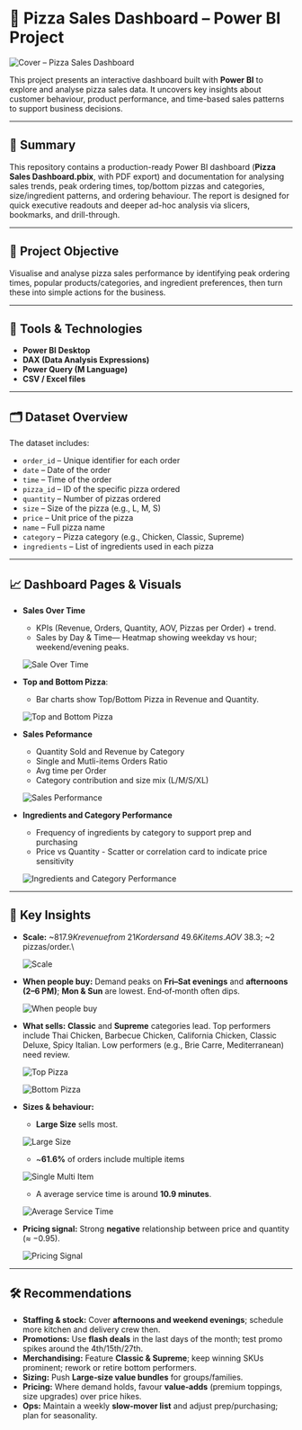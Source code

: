 # 🍕 Pizza Sales Dashboard – Power BI Project
![Cover – Pizza Sales Dashboard](assets/cover.png)

This project presents an interactive dashboard built with **Power BI** to explore and analyse pizza sales data. It uncovers key insights about customer behaviour, product performance, and time-based sales patterns to support business decisions.

---

## 📌 Summary
This repository contains a production-ready Power BI dashboard (**Pizza Sales Dashboard.pbix**, with PDF export) and documentation for analysing sales trends, peak ordering times, top/bottom pizzas and categories, size/ingredient patterns, and ordering behaviour. The report is designed for quick executive readouts and deeper ad-hoc analysis via slicers, bookmarks, and drill-through.

---

## 🎯 Project Objective

Visualise and analyse pizza sales performance by identifying peak ordering times, popular products/categories, and ingredient preferences, then turn these into simple actions for the business.

---

## 🧰 Tools & Technologies

- **Power BI Desktop**  
- **DAX (Data Analysis Expressions)**  
- **Power Query (M Language)**  
- **CSV / Excel files**

---

## 🗂️ Dataset Overview

The dataset includes:

- `order_id` – Unique identifier for each order  
- `date` – Date of the order  
- `time` – Time of the order  
- `pizza_id` – ID of the specific pizza ordered  
- `quantity` – Number of pizzas ordered  
- `size` – Size of the pizza (e.g., L, M, S)  
- `price` – Unit price of the pizza  
- `name` – Full pizza name  
- `category` – Pizza category (e.g., Chicken, Classic, Supreme)  
- `ingredients` – List of ingredients used in each pizza

---

## 📈  Dashboard Pages & Visuals
- **Sales Over Time**
  - KPIs (Revenue, Orders, Quantity, AOV, Pizzas per Order) + trend.  
  - Sales by Day & Time— Heatmap showing weekday vs hour; weekend/evening peaks.

  ![Sale Over Time](assets/sales-over-time.png)
 
- **Top and Bottom Pizza**:
  - Bar charts show Top/Bottom Pizza in Revenue and Quantity.

  ![Top and Bottom Pizza](assets/top-and-bottom-pizza.png)

- **Sales Peformance**
  - Quantity Sold and Revenue by Category
  - Single and Mutli-items Orders Ratio
  - Avg time per Order
  - Category contribution and size mix (L/M/S/XL)

  ![Sales Performance](assets/sales-performance.png)
 
- **Ingredients and Category Performance**
  - Frequency of ingredients by category to support prep and purchasing  
  - Price vs Quantity - Scatter or correlation card to indicate price sensitivity

  ![Ingredients and Category Performance](assets/ingredients-and-category-performance.png)

---

## 🧠 Key Insights
- **Scale:** ~$817.9K revenue from ~21K orders and ~49.6K items. AOV ~$38.3; ~2 pizzas/order.\

  ![Scale](assets/scale.png)

- **When people buy:** Demand peaks on **Fri–Sat evenings** and **afternoons (2–6 PM)**; **Mon & Sun** are lowest. End‑of‑month often dips.

  ![When people buy](assets/when-people-buy.png)

- **What sells:** **Classic** and **Supreme** categories lead. Top performers include Thai Chicken, Barbecue Chicken, California Chicken, Classic Deluxe, Spicy Italian. Low performers (e.g., Brie Carre, Mediterranean) need review.

  ![Top Pizza](assets/top-pizza.png)

  ![Bottom Pizza](assets/bottom-pizza.png)
  
- **Sizes & behaviour:**
  - **Large Size** sells most.

  ![Large Size](assets/quantity-sold-size.png)

  - ~**61.6%** of orders include multiple items

  ![Single Multi Item](assets/single-multi-item.png)

  - A average service time is around **10.9 minutes**.

  ![Average Service Time](assets/avg-time-per-order.png)
    
- **Pricing signal:** Strong **negative** relationship between price and quantity (≈ −0.95).

  ![Pricing Signal](assets/pricing-signal.png)

---

## 🛠️ Recommendations
- **Staffing & stock:** Cover **afternoons and weekend evenings**; schedule more kitchen and delivery crew then.
- **Promotions:** Use **flash deals** in the last days of the month; test promo spikes around the 4th/15th/27th.
- **Merchandising:** Feature **Classic & Supreme**; keep winning SKUs prominent; rework or retire bottom performers.
- **Sizing:** Push **Large‑size value bundles** for groups/families.
- **Pricing:** Where demand holds, favour **value‑adds** (premium toppings, size upgrades) over price hikes.
- **Ops:** Maintain a weekly **slow‑mover list** and adjust prep/purchasing; plan for seasonality.
